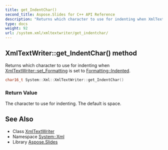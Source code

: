```yaml
---
title: get_IndentChar()
second_title: Aspose.Slides for C++ API Reference
description: "Returns which character to use for indenting when XmlTextWriter::set_Formatting is set to Formatting::Indented."
type: docs
weight: 92
url: /system.xml/xmltextwriter/get_indentchar/
---
```

## XmlTextWriter::get_IndentChar() method


Returns which character to use for indenting when [XmlTextWriter::set_Formatting](../set_formatting/) is set to [Formatting::Indented](../../formatting/).

```cpp
char16_t System::Xml::XmlTextWriter::get_IndentChar()
```


### Return Value

The character to use for indenting. The default is space.

## See Also

* Class [XmlTextWriter](../)
* Namespace [System::Xml](../../)
* Library [Aspose.Slides](../../../)